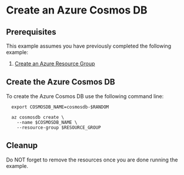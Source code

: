 
# Create an Azure Cosmos DB

## Prerequisites

This example assumes you have previously completed the following example:

1. [Create an Azure Resource Group](../../group/create/)

## Create the Azure Cosmos DB

To create the Azure Cosmos DB use the following command line:

````shell
  export COSMOSDB_NAME=cosmosdb-$RANDOM

  az cosmosdb create \
    --name $COSMOSDB_NAME \
    --resource-group $RESOURCE_GROUP
````

## Cleanup

Do NOT forget to remove the resources once you are done running the example.
